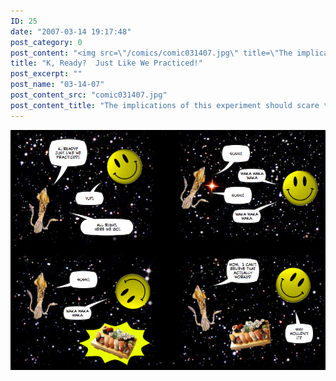 ```yaml
---
ID: 25
date: "2007-03-14 19:17:48"
post_category: 0
post_content: "<img src=\"/comics/comic031407.jpg\" title=\"The implications of this experiment should scare the squid\"/>"
title: "K, Ready?  Just Like We Practiced!"
post_excerpt: ""
post_name: "03-14-07"
post_content_src: "comic031407.jpg"
post_content_title: "The implications of this experiment should scare the squid"
---
```



[![The implications of this experiment should scare the squid](/comics-hi-res/comic031407.jpg)](/comics-hi-res/comic031407.jpg "The implications of this experiment should scare the squid")

